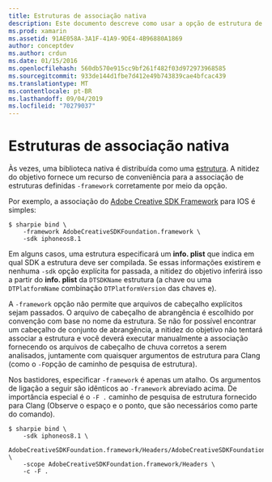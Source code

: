```yaml
---
title: Estruturas de associação nativa
description: Este documento descreve como usar a opção de estrutura de nitidez objetiva para criar uma associação a uma biblioteca distribuída como uma estrutura.
ms.prod: xamarin
ms.assetid: 91AE058A-3A1F-41A9-9DE4-4B96880A1869
author: conceptdev
ms.author: crdun
ms.date: 01/15/2016
ms.openlocfilehash: 560db570e915cc9bf261f482f03d972973968585
ms.sourcegitcommit: 933de144d1fbe7d412e49b743839cae4bfcac439
ms.translationtype: MT
ms.contentlocale: pt-BR
ms.lasthandoff: 09/04/2019
ms.locfileid: "70279037"
---
```

# <a name="binding-native-frameworks"></a>Estruturas de associação nativa

Às vezes, uma biblioteca nativa é distribuída como uma [estrutura](https://developer.apple.com/library/mac/documentation/MacOSX/Conceptual/BPFrameworks/Concepts/WhatAreFrameworks.html). A nitidez do objetivo fornece um recurso de conveniência para a associação de estruturas definidas `-framework` corretamente por meio da opção.

Por exemplo, a associação do [Adobe Creative SDK Framework](https://creativesdk.adobe.com/downloads.html) para IOS é simples:

```
$ sharpie bind \
    -framework AdobeCreativeSDKFoundation.framework \
    -sdk iphoneos8.1
```

Em alguns casos, uma estrutura especificará um **info. plist** que indica em qual SDK a estrutura deve ser compilada. Se essas informações existirem e nenhuma `-sdk` opção explícita for passada, a nitidez do objetivo inferirá isso a partir do **info. plist** da `DTSDKName` estrutura (a chave ou uma `DTPlatformName` combinação `DTPlatformVersion` das chaves e).

A `-framework` opção não permite que arquivos de cabeçalho explícitos sejam passados. O arquivo de cabeçalho de abrangência é escolhido por convenção com base no nome da estrutura. Se não for possível encontrar um cabeçalho de conjunto de abrangência, a nitidez do objetivo não tentará associar a estrutura e você deverá executar manualmente a associação fornecendo os arquivos de cabeçalho de chuva corretos a serem analisados, juntamente com quaisquer argumentos de estrutura para Clang (como o `-F`opção de caminho de pesquisa de estrutura).

Nos bastidores, especificar `-framework` é apenas um atalho. Os argumentos de ligação a seguir são idênticos ao `-framework` abreviado acima.
De importância especial é o `-F .` caminho de pesquisa de estrutura fornecido para Clang (Observe o espaço e o ponto, que são necessários como parte do comando).

```
$ sharpie bind \
    -sdk iphoneos8.1 \
    AdobeCreativeSDKFoundation.framework/Headers/AdobeCreativeSDKFoundation.h \
    -scope AdobeCreativeSDKFoundation.framework/Headers \
    -c -F .
```
